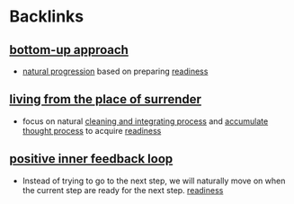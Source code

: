 
# Backlinks
## [bottom-up approach](<bottom-up approach.md>)
- [natural progression](<natural progression.md>) based on preparing [readiness](<readiness.md>)

## [living from the place of surrender](<living from the place of surrender.md>)
- focus on natural [cleaning and integrating process](<cleaning and integrating process.md>) and [accumulate thought process](<accumulate thought process.md>) to acquire [readiness](<readiness.md>)

## [positive inner feedback loop](<positive inner feedback loop.md>)
- Instead of trying to go to the next step, we will naturally move on when the current step are ready for the next step. [readiness](<readiness.md>)

